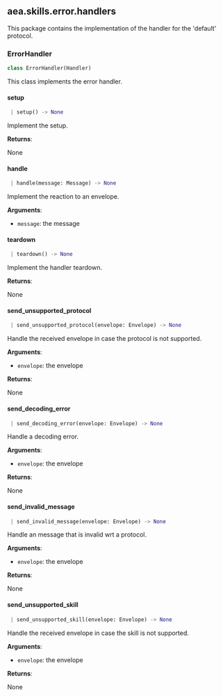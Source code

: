 <a name=".aea.skills.error.handlers"></a>
## aea.skills.error.handlers

This package contains the implementation of the handler for the 'default' protocol.

<a name=".aea.skills.error.handlers.ErrorHandler"></a>
### ErrorHandler

```python
class ErrorHandler(Handler)
```

This class implements the error handler.

<a name=".aea.skills.error.handlers.ErrorHandler.setup"></a>
#### setup

```python
 | setup() -> None
```

Implement the setup.

**Returns**:

None

<a name=".aea.skills.error.handlers.ErrorHandler.handle"></a>
#### handle

```python
 | handle(message: Message) -> None
```

Implement the reaction to an envelope.

**Arguments**:

- `message`: the message

<a name=".aea.skills.error.handlers.ErrorHandler.teardown"></a>
#### teardown

```python
 | teardown() -> None
```

Implement the handler teardown.

**Returns**:

None

<a name=".aea.skills.error.handlers.ErrorHandler.send_unsupported_protocol"></a>
#### send\_unsupported\_protocol

```python
 | send_unsupported_protocol(envelope: Envelope) -> None
```

Handle the received envelope in case the protocol is not supported.

**Arguments**:

- `envelope`: the envelope

**Returns**:

None

<a name=".aea.skills.error.handlers.ErrorHandler.send_decoding_error"></a>
#### send\_decoding\_error

```python
 | send_decoding_error(envelope: Envelope) -> None
```

Handle a decoding error.

**Arguments**:

- `envelope`: the envelope

**Returns**:

None

<a name=".aea.skills.error.handlers.ErrorHandler.send_invalid_message"></a>
#### send\_invalid\_message

```python
 | send_invalid_message(envelope: Envelope) -> None
```

Handle an message that is invalid wrt a protocol.

**Arguments**:

- `envelope`: the envelope

**Returns**:

None

<a name=".aea.skills.error.handlers.ErrorHandler.send_unsupported_skill"></a>
#### send\_unsupported\_skill

```python
 | send_unsupported_skill(envelope: Envelope) -> None
```

Handle the received envelope in case the skill is not supported.

**Arguments**:

- `envelope`: the envelope

**Returns**:

None

